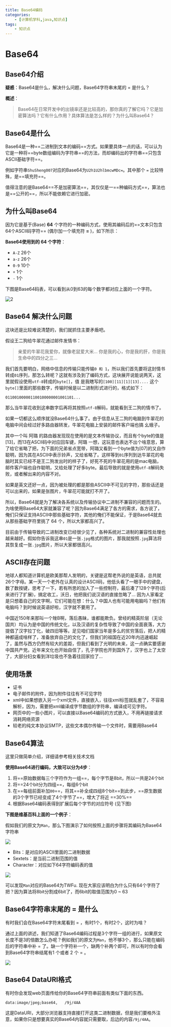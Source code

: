 ```yaml
---
title: Base64编码
categories:
    - [计算机学科,java,知识点]
tags:
    - 知识点
---
```


# Base64

## Base64介绍

**疑惑**：Base64是什么，解决什么问题，Base64字符串末尾的 = 是什么？

**概述**：

>  Base64在日常开发中的出镜率还是比较高的，那你真的了解它吗？它是加密算法吗？它有什么作用？具体算法是怎么样的？为什么叫Base64？

## Base64是什么

Base64是一种==二进制到文本的编码==方式。如果要具体一点的话，可以认为它是一种将==byte数组编码为字符串==的方法，而却编码出的字符串==只包含ASCII基础字符==。

例如字符串`ShuSheng007`对应的Base64为`U2h1U2hlbmcwMDc=`。其中那个 `=` 比较特殊，是==填充符==。

值得注意的是Base64==不是加密算法==，其仅仅是一==种编码方式==，算法也是==公开的==，所以不能依赖它进行加密。

## 为什么叫Base64

因为它是基于(Base) **64** 个字符的一种编码方式，使用其编码后的==文本只包含64个ASCII码字符== (偶尔加一个填充符 **=** )，如下所示：

**Base64使用到的 64 个字符**：

-  `A-Z` 26个
-  `a-z` 26个
-  `0-9` 10个
-  `+` 1个
-  `-` 1个

下图是Base64码表，可以看到从0到63的每个数字都对应上面的一个字符。

![2](https://raw.githubusercontent.com/PigPigLetsGo/imeages/master/Untitled.jpeg)

## Base64 解决什么问题

这块还是比较难说清楚的，我们就抓住主要矛盾吧。

假设王二狗给牛翠花通过邮件发情书：

>  亲爱的牛翠花我爱你，就像老鼠爱大米... 你是我的心，你是我的肝，你是我生命中的四分之三...

我们首先要明白，网络中信息的传输只能传输`0 和 1`，所以我们首先要将这封情书转成`01`序列，那怎么转呢？这就有涉及到了编码方式，这块展开说能说两天，这里就假设使用`utf-8`转成的`byte[]`，值 是我瞎写的`[100][11][1][13]....` 这个`byte[]`里面的那些数字，传输时候是以二进制形式进行的，格式如下：

`011001000001100100000001001101...` 

那么当牛翠花收到这串数字后再将其按照`utf-8`解码，就能看到王二狗的情书了。

如果一切都这么顺序就没Base64什么事了。由于信息从王二狗的电脑到牛翠花的电脑中间会经过好多路由器转发，牛翠花电脑上安装的邮件客户端也搞 幺蛾子。

其中一个叫 阿璐 的路由器发现现在使用的是文本传输协议，而且有个byte的值是[13]，而13在ASCII码中对应回车键，阿璐 一想，这玩意也表达不出个啥意思，算了给它省略了把，为下面的兄弟省点宽带，阿璐又看到一个byte值为[07]的又自作聪明，因为其在ASCII中表示铃声，又给省略了。这样等到`01`序列到达牛翠花的电脑时其实已经不是王二狗发出时的样子了，好死不死的牛翠花用的是mac电脑，邮件客户端也自作聪明，又给处理了好多byte。最后导致的就是使用`utf-8`解码失败，或者解出来的内容不对。

如果是英文还好一点，因为被处理的都是那些ASCII中不可见的字符，那些话还是可以出来的，如果是张图片，牛翠花可能就打不开了。

所以，Base64就是为了解决各系统以及传输协议中二进制不兼容的问题而生的。为啥使用Base64大家就兼容了呢？因为Base64满足了各方的需求，各方说了，俺们只保证支持ASCII中那些基础字符，其他的俺们不能保证，于是Base64就去从那些基础字符里挑了 64 个，所以大家都高兴了。

目前由于传输导致的二进制改变已经很少见了，各种系统对二进制的兼容性处理也越来越好。假如你告诉我这串`01`是一张`.jpg`格式的图片，那我就按照`.jpg`算法将其恢复成一张`.jpg`图片，所以大家都很高兴。

## ASCII存在问题

地球人都知道计算机是欧美那帮人发明的，关键是这帮老外说的是英语，总共就26个字母。某一天一个老外在认真的设计ASCII码，他低头看了一眼手中的键盘，数了数按键，思考了一下，若有所思的加入了一些控制符，最后凑了128个字符(后来进行了扩展)，搞定收工，沃日，他把我们说汉语的直接忽略了... 因为人家看定是只想着自己的文字啊，它们可能在想：什么？中国人也有可能用电脑吗？他们有电脑吗？到时候说英语好啦，汉字就不要用了。

中国近150年来那叫一个矬B啊，落后愚昧，谁都能欺负。曾经的精英阶层（无论国共）均认为是中国的传统文化，以及汉语的复杂性导致了中国的全面衰落，大力提倡了汉字拉丁化，破四旧等等。足见咱们国家当年是多么的贫穷落后，把人的精神都逼成啥样了，准备放弃自己的文化了，但我们的祖国在近20年内迅速崛起了，虽然与西方仍然有较大的差距，但我们看到了光明的未来，这一点确实要感谢中国共产党。近年来文化也开始自信了，孔子学院也开到国外了，汉字也上了太空了，大部分妇女看到洋垃圾也不急着往回家捡了...

## 使用场景

-  证书
-  电子邮件的附件，因为附件往往有不可见字符
-  xml中如果想嵌入另一个xml文件，直接嵌入，往往xml标签就乱套了，不容易解析，因为，需要把xml编译成字节数组的字符串，编译成可见字符。
-  网页中的一些小图片，可以直接以Base64编码的方式嵌入，不用再链接请求消耗网络资源
-  较老的纯文本协议SMTP，这些文本偶尔传输一个文件时，需要用Base64

## Base64算法

这里只做简单介绍，详细请参考相关技术文档

**使用Base64进行编码，大致可以分为4步**：

1.  将==原始数据每三个字符作为一组==，每个字节是8bit，所以一共是24个bit
2.  将==24个bit分为四组==，每组6个bit
3.  在==每组前面补加`00`==，将其==补全成四组8个bit==到此步，==原生数据的3个字节已经变成了4个字节了==，增大了将近 ==30%==
4.  根据Base64编码表得到扩展后每个字节的对应符号 (见下图)

**下图是维基百科上面的一个例子**：

假如我们的原文为`Man`，那么下图演示了如何按照上面的步骤将其编码为Base64字符串

![](https://raw.githubusercontent.com/PigPigLetsGo/imeages/master/Untitled.webp)

-  Bits：是对应的ASCII里面的二进制数据
-  Sextets：是当前二进制范围的值
-  Character：对应如下64字符编码表的值

![](https://raw.githubusercontent.com/PigPigLetsGo/imeages/master/Untitled.png)

可以发现`Man`对应的Base64为TWFu. 现在大家应该明白为什么只有64个字符了把？因为算法将8bit分割成6bit了，而6bit的取值范围为0 ~ 63

## Base64字符串末尾的 = 是什么

有时我们会在Base64字符末尾看到 = ，有时1个，有时2个，这时为啥？

通过上面的讲述，我们知道了Base64编码过程是3个字符一组的进行，如果原文长度不是3的倍数怎么办呢？例如我们的原文为`Man`，他不够3个，那么只能在编码后的字符串中补  = 了。缺一个字符补一个，缺两个补两个即可，所以有时你会看到Base64字符串结尾有1 个或者 2 个 = 。

![](https://raw.githubusercontent.com/PigPigLetsGo/imeages/master/Untitled.webp)

## Base64 DataURI格式

有时你会发现web页面传给你的Base64字符串前面有类似下面的东西。

```http
data:image/jpeg;base64,   /9j/4AA
```

这是DataURI，大部分浏览器支持直接打开这类二进制数据，但是我们要格外注意，如果你只是想要真实的Base64内容就只需要取，后边的内容`/9j/4AA`。